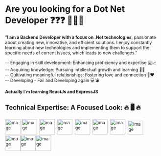 # Are you looking for a Dot Net Developer ❓❓❓ 🚀🚀🚀

"**I am a Backend Developer with a focus on .Net technologies**, passionate about creating new, innovative, and efficient solutions. I enjoy constantly learning about new technologies and implementing them to support the specific needs of current issues, which leads to new challenges."

-- Engaging in skill development: Enhancing proficiency and expertise 💻📈 <br>
-- Acquiring knowledge: Pursuing intellectual growth and learning 📖🧠<br>
-- Cultivating meaningful relationships: Fostering love and connection 💙❤️<br>
-- Developing - Fail and Developing again 💻💣

**Actually I´m learning ReactJs and ExpressJS**

## Technical Expertise: A Focused Look: 🔥 🖥️ 🔥
<image src="https://user-images.githubusercontent.com/110134629/230747163-6c1e9d71-ecc0-4d10-b85b-ad5d94d93568.png" alt="image" width="50">&nbsp;<image src="https://user-images.githubusercontent.com/110134629/230747177-920108fe-976d-4dc5-b1c3-08b019a64bdf.png" alt="image" width="50">&nbsp;&nbsp;<image src="https://user-images.githubusercontent.com/110134629/230747183-7de8e9ff-159e-49d8-af7a-27cc3fa4682d.png" alt="image" width="50">&nbsp;&nbsp;<image src="https://user-images.githubusercontent.com/110134629/230747215-b9488223-2a6a-4a6d-8ee2-fea14391d4b2.png" alt="image" width="50">&nbsp;&nbsp;<image src="https://user-images.githubusercontent.com/110134629/230747231-876a1444-e168-4006-8fb5-28022e1db18f.png" alt="image" width="50">&nbsp;&nbsp;<image src="https://user-images.githubusercontent.com/110134629/230747407-3750ecb0-75b8-4fdd-88f2-823231d2609d.png" alt="image" width="50">&nbsp;&nbsp;<image src="https://user-images.githubusercontent.com/110134629/230752183-ab036b81-9fec-4b16-aba3-9c4265d9c52b.png" alt="image" width="50">&nbsp;&nbsp;<image src="https://user-images.githubusercontent.com/110134629/230751075-3b77bf72-f41a-4105-953c-7aa2e9649b70.png" alt="image" width="50" height="45">&nbsp;&nbsp;<image src="https://user-images.githubusercontent.com/110134629/230752258-bf2235a4-9d4b-4325-891c-a4f20234b086.png" alt="image" width="50"><image src="https://user-images.githubusercontent.com/110134629/230753009-3a03c1c8-a397-4328-9663-a7837860486d.png" alt="image" width="50"><image src="https://user-images.githubusercontent.com/110134629/230755292-020381ea-9868-4267-ace5-81af97746cd5.png" alt="image" width="50">




